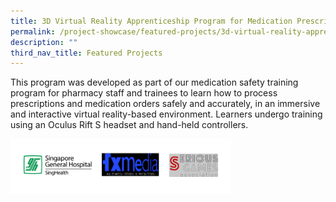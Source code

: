 ```yaml
---
title: 3D Virtual Reality Apprenticeship Program for Medication Prescriptions (VRx)
permalink: /project-showcase/featured-projects/3d-virtual-reality-apprenticeship-program/
description: ""
third_nav_title: Featured Projects
---
```

This program was developed as part of our medication safety training program for pharmacy staff and trainees to learn how to process prescriptions and medication orders safely and accurately, in an immersive and interactive virtual reality-based environment. Learners undergo training using an Oculus Rift S headset and hand-held controllers.

<img style="width:70%" src="/images/Feat%20Proj:%203D%20VR%20Apprentice/3d%20virtual%20reality%20apprenticeship%20program%20for%20medication%20prescriptions%20(vrx)%20logos.png">
